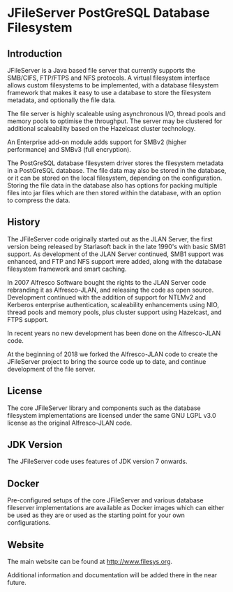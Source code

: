 JFileServer PostGreSQL Database Filesystem
==========================================

Introduction
------------
JFileServer is a Java based file server that currently supports the SMB/CIFS, FTP/FTPS
and NFS protocols. A virtual filesystem interface allows custom filesystems to be implemented,
with a database filesystem framework that makes it easy to use a database to store the filesystem
metadata, and optionally the file data.

The file server is highly scaleable using asynchronous I/O, thread pools and memory pools
to optimise the throughput. The server may be clustered for additional scaleability based
on the Hazelcast cluster technology.

An Enterprise add-on module adds support for SMBv2 (higher performance) and SMBv3 (full encryption).

The PostGreSQL database filesystem driver stores the filesystem metadata in a PostGreSQL database. The
file data may also be stored in the database, or it can be stored on the local filesystem, depending on
the configuration. Storing the file data in the database also has options for packing multiple files
into jar files which are then stored within the database, with an option to compress the data.

History
-------
The JFileServer code originally started out as the JLAN Server, the first version being
released by Starlasoft back in the late 1990's with basic SMB1 support. As development of
the JLAN Server continued, SMB1 support was enhanced, and FTP and NFS support were added,
along with the database filesystem framework and smart caching.

In 2007 Alfresco Software bought the rights to the JLAN Server code rebranding it as Alfresco-JLAN,
and releasing the code as open source. Development continued with the addition of support for 
NTLMv2 and Kerberos enterprise authentication, scaleability enhancements using NIO, thread
pools and memory pools, plus cluster support using Hazelcast, and FTPS support.

In recent years no new development has been done on the Alfresco-JLAN code.

At the beginning of 2018 we forked the Alfresco-JLAN code to create the JFileServer project
to bring the source code up to date, and continue development of the file server.

License
-------
The core JFileServer library and components such as the database filesystem implementations
are licensed under the same GNU LGPL v3.0 license as the original Alfresco-JLAN code.

JDK Version
-----------
The JFileServer code uses features of JDK version 7 onwards.

Docker
------
Pre-configured setups of the core JFileServer and various database fileserver implementations
are available as Docker images which can either be used as they are or used as the starting
point for your own configurations.

Website
-------
The main website can be found at http://www.filesys.org.

Additional information and documentation will be added there in the near future.

